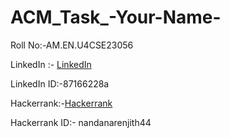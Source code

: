 # ACM_Task_-Your-Name-
Roll No:-AM.EN.U4CSE23056

LinkedIn :- [LinkedIn](https://www.linkedin.com/in/nandana-renjith-87166228a/)

LinkedIn ID:-87166228a 

Hackerrank:-[Hackerrank](https://www.hackerrank.com/nandanarenjith44)

Hackerrank ID:- nandanarenjith44
